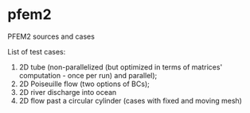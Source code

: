 # pfem2
PFEM2 sources and cases

List of test cases:
1) 2D tube (non-parallelized (but optimized in terms of matrices' computation - once per run) and parallel);
2) 2D Poiseuille flow (two options of BCs);
3) 2D river discharge into ocean
4) 2D flow past a circular cylinder (cases with fixed and moving mesh)
